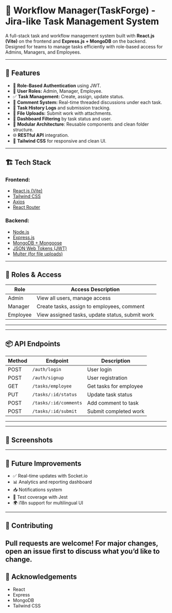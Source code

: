 # 🧩 Workflow Manager(TaskForge) - Jira-like Task Management System

A full-stack task and workflow management system built with **React.js (Vite)** on the frontend and **Express.js + MongoDB** on the backend. Designed for teams to manage tasks efficiently with role-based access for Admins, Managers, and Employees.

---

## 🚀 Features

- 🔐 **Role-Based Authentication** using JWT.  
- 👥 **User Roles:** Admin, Manager, Employee.  
- ✅ **Task Management:** Create, assign, update status. 
- 💬 **Comment System:** Real-time threaded discussions under each task.  
- 📜 **Task History Logs** and submission tracking.  
- 🧾 **File Uploads:** Submit work with attachments.  
- 🔎 **Dashboard Filtering** by task status and user.  
- 📁 **Modular Architecture**: Reusable components and clean folder structure.  
- 🌐 **RESTful API** integration.  
- 🎨 **Tailwind CSS** for responsive and clean UI.  

---
## 🏗️ Tech Stack

### Frontend:

- [React.js (Vite)](https://vite.dev/)
- [Tailwind CSS](https://tailwindcss.com/)
- [Axios]()
- [React Router](https://vite.dev/guide/ssr.html#pre-rendering-ssg)

### Backend:
- [Node.js](https://nodejs.org/en)
- [Express.js](https://expressjs.com/)
- [MongoDB + Mongoose](https://www.mongodb.com/products/platform/atlas-database)
- [JSON Web Tokens (JWT)](https://www.jwt.io/)
- [Multer (for file uploads)]()

---
## 🔐 Roles & Access
| Role     | Access Description                              |
| -------- | ----------------------------------------------- |
| Admin    | View all users, manage access                   |
| Manager  | Create tasks, assign to employees, comment      |
| Employee | View assigned tasks, update status, submit work |
---
<!-- ## folder
src/
├── components/
│ ├── auth/ # Login, Signup, Logout, ProtectedRoute
│ ├── dashboard/ # Admin, Manager, Employee Dashboards
│ ├── tasks/ # TaskForm, TaskList, TaskDetails, CommentList
│ └── common/ # Navbar, Sidebar
├── context/ # AuthContext for login state
├── routes/ # AppRoutes.jsx
├── services/ # API configuration and authService
├── utils/ # Utility functions (e.g., roleUtils)
├── pages/ # Route-based Pages (LoginPage, SignupPage, etc.)
├── App.jsx # Root component with routing
├── main.jsx # ReactDOM rendering
└── index.css # Tailwind base styles

src/
├── components/
│   ├── auth/         # Login, Signup, Logout, ProtectedRoute
│   ├── dashboard/    # Role-specific dashboards
│   ├── tasks/        # TaskForm, TaskList, TaskDetails
│   └── common/       # Navbar, Sidebar
├── pages/            # LoginPage, SignupPage, DashboardPage, NotFound
├── routes/           # AppRoutes
├── context/          # AuthContext
├── services/         # api.js, authService.js
├── utils/            # Helpers like roleUtils
├── App.jsx
└── main.jsx
--- -->
---
## 📦 API Endpoints
| Method | Endpoint              | Description            |
| ------ | --------------------- | ---------------------- |
| POST   | `/auth/login`         | User login             |
| POST   | `/auth/signup`        | User registration      |
| GET    | `/tasks/employee`     | Get tasks for employee |
| PUT    | `/tasks/:id/status`   | Update task status     |
| POST   | `/tasks/:id/comments` | Add comment to task    |
| POST   | `/tasks/:id/submit`   | Submit completed work  |
---
---
## 📸 Screenshots
---

## 📌 Future Improvements
- ✅ Real-time updates with Socket.io
- 📊 Analytics and reporting dashboard
- 📥 Notifications system
- 🧪 Test coverage with Jest
- 🌍 i18n support for multilingual UI

---
## 🤝 Contributing

Pull requests are welcome! For major changes, open an issue first to discuss what you’d like to change.
---
## 🙌 Acknowledgements
-  React
- Express
- MongoDB
- Tailwind CSS